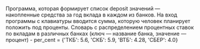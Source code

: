 Программа, которая формирует список deposit значений — накопленные средства за год вклада в каждом из банков.
На вход программы с клавиатуры вводится сумма, которую человек планирует положить под проценты.
Словарь с распределением процентных ставок по вкладам в различных банках (ключ — название банка, значение — процент) - 
per_cent = {'ТКБ': 5.6, 'СКБ': 5.9, 'ВТБ': 4.28, 'СБЕР': 4.0}
